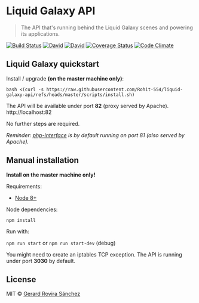 # Liquid Galaxy API

> The API that's running behind the Liquid Galaxy scenes and powering its applications.

[![Build Status](https://travis-ci.org/LiquidGalaxyLAB/liquid-galaxy-api.svg?branch=master)](https://travis-ci.org/LiquidGalaxyLAB/liquid-galaxy-api)
[![David](https://david-dm.org/LiquidGalaxyLAB/liquid-galaxy-api.svg)](https://david-dm.org/LiquidGalaxyLAB/liquid-galaxy-api)
[![David](https://david-dm.org/LiquidGalaxyLAB/liquid-galaxy-api/dev-status.svg)](https://david-dm.org/LiquidGalaxyLAB/liquid-galaxy-api#info=devDependencies)
[![Coverage Status](https://coveralls.io/repos/github/LiquidGalaxyLAB/liquid-galaxy-api/badge.svg?branch=master)](https://coveralls.io/github/LiquidGalaxyLAB/liquid-galaxy-api?branch=master)
[![Code Climate](https://codeclimate.com/github/LiquidGalaxyLAB/liquid-galaxy-api/badges/gpa.svg)](https://codeclimate.com/github/LiquidGalaxyLAB/liquid-galaxy-api)

## Liquid Galaxy quickstart

Install / upgrade **(on the master machine only)**:

```
bash <(curl -s https://raw.githubusercontent.com/Rohit-554/liquid-galaxy-api/refs/heads/master/scripts/install.sh)
```

The API will be available under port **82** (proxy served by Apache). http://localhost:82 

No further steps are required.

*Reminder: [php-interface](https://github.com/LiquidGalaxyLAB/liquid-galaxy/tree/master/php-interface) is by default running on port 81 (also served by Apache).*

## Manual installation

**Install on the master machine only!**

Requirements:

- [Node 8+](https://nodejs.org/en/download/package-manager/)

Node dependencies:

`npm install`

Run with:

`npm run start` or `npm run start-dev` (debug)

You might need to create an iptables TCP exception. The API is running under port **3030** by default.

## License

MIT © [Gerard Rovira Sánchez](//zurfyx.com)
